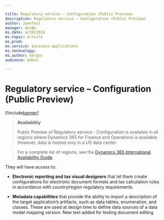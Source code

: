 ```yaml
---

title: Regulatory service – Configuration (Public Preview)
description: Regulatory service – Configuration (Public Preview)
author: JaneTest
manager: AnnBe
ms.date: 4/30/2018
ms.topic: article
ms.prod: 
ms.service: business-applications
ms.technology: 
ms.author: margoc
audience: Admin

---
```

#  Regulatory service – Configuration<br>(Public Preview)


[!include[banner](../../../includes/banner.md)]

>   **Availability**

>   Public Preview of Regulatory service - Configuration is available in all
>   regions where Dynamics 365 for Finance and Operations is available. However,
>   data is hosted only in a US data center.

>   For a complete list of regions, see the [Dynamics 365 International
>   Availability
>   Guide](https://aka.ms/dynamics_365_international_availability_deck).

They will have access to:

-   **Electronic reporting and tax visual designers** that let them create
    configurations for electronic document formats and tax calculation rules in
    accordance with country/region regulatory requirements.

-   **Metadata capabilities** that provide the ability to import a description of
    the target application’s artifacts, such as data tables, enumeration, and
    classes. These are used at design time to define data sources of a data
    model mapping version. 
    New text added for testing document editing
    
